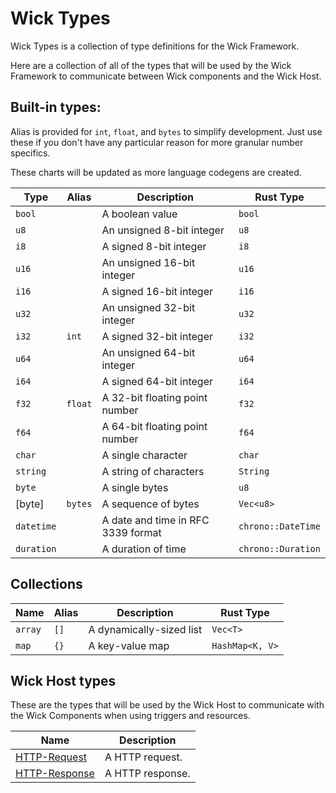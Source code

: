 Wick Types
===
Wick Types is a collection of type definitions for the Wick Framework.

Here are a collection of all of the types that will be used by the Wick Framework to communicate between Wick components and the Wick Host.

## Built-in types:
Alias is provided for `int`, `float`, and `bytes` to simplify development. Just use these if you don't have any particular reason for more granular number specifics.

These charts will be updated as more language codegens are created.

| Type       | Alias   | Description                        | Rust Type          |
| ---------- | ------- | ---------------------------------- | ------------------ |
| `bool`     |         | A boolean value                    | `bool`             |
| `u8`       |         | An unsigned 8-bit integer          | `u8`               |
| `i8`       |         | A signed 8-bit integer             | `i8`               |
| `u16`      |         | An unsigned 16-bit integer         | `u16`              |
| `i16`      |         | A signed 16-bit integer            | `i16`              |
| `u32`      |         | An unsigned 32-bit integer         | `u32`              |
| `i32`      | `int`   | A signed 32-bit integer            | `i32`              |
| `u64`      |         | An unsigned 64-bit integer         | `u64`              |
| `i64`      |         | A signed 64-bit integer            | `i64`              |
| `f32`      | `float` | A 32-bit floating point number     | `f32`              |
| `f64`      |         | A 64-bit floating point number     | `f64`              |
| `char`     |         | A single character                 | `char`             |
| `string`   |         | A string of characters             | `String`           |
| `byte`     |         | A single bytes                     | `u8`               |
| [byte]     | `bytes` | A sequence of bytes                | `Vec<u8>`          |
| `datetime` |         | A date and time in RFC 3339 format | `chrono::DateTime` |
| `duration` |         | A duration of time                 | `chrono::Duration` |

## Collections
| Name    | Alias | Description              | Rust Type       |
| ------- | ----- | ------------------------ | --------------- |
| `array` | `[]`  | A dynamically-sized list | `Vec<T>`        |
| `map`   | `{}`  | A key-value map          | `HashMap<K, V>` |

## Wick Host types
These are the types that will be used by the Wick Host to communicate with the Wick Components when using triggers and resources.

| Name    | Description        |
| ------- | ------------------ |
| [HTTP-Request](http/request.yaml) | A HTTP request. |
| [HTTP-Response](http/response.yaml) | A HTTP response. |